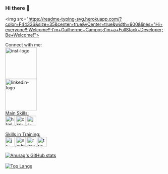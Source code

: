 ### Hi there 👋

<img src="https://readme-typing-svg.herokuapp.com/?color=F44336&size=35&center=true&vCenter=true&width=900&lines="Hi+everyone!!;Welcome!!;I'm+Guilherme+Campos;I'm+a+FullStack+Developer;Be+Welcome!">

Connect with me: 
<br>
<a href="https://www.instagram.com/guilhermemc.ampos/"> <img src="https://img.shields.io/badge/Instagram-E4405F?style=for-the-badge&logo=instagram&logoColor=white" alt="inst-logo" width="100px">
<br>
<a href="www.linkedin.com/in/guilherme-martins-campos"> <img src="https://img.shields.io/badge/LinkedIn-0077B5?style=for-the-badge&logo=linkedin&logoColor=white" alt="linkedin-logo" width="100px">
<br>
Main Skills:
<br>
<img src="https://github.com/guilhermecampos-dev/guilhermecampos-dev/assets/157999298/670b5239-cc75-4804-afc9-94f2db9b0e65" alt="html-logo" width="30px">
<img src="https://github.com/guilhermecampos-dev/guilhermecampos-dev/assets/157999298/f7c0dca5-083c-45bc-9a65-3d79ef54d155" alt="css-logo" width="30px">
<img src="https://github.com/guilhermecampos-dev/guilhermecampos-dev/assets/157999298/ca53bdec-fc83-499d-b08c-c980b03a7a48" alt="js-logo" width="30px">
<br>
<br>
Skills in Training:
<br>
<img src="https://github.com/guilhermecampos-dev/guilhermecampos-dev/assets/157999298/ca53bdec-fc83-499d-b08c-c980b03a7a48" alt="js-logo" width="30px">
<img src="https://www.svgrepo.com/show/452075/node-js.svg" alt="node.js" width="30px">
<img src="https://www.svgrepo.com/show/355190/reactjs.svg" alt="react" width="30px">
<img src="https://www.svgrepo.com/show/439022/typescript.svg" alt="tps" width="30px">
<br>
<br>
![Anurag's GitHub stats](https://github-readme-stats.vercel.app/api?username=guilhermecampos-dev&show_icons=true&theme=dark)
<br>
<br>
[![Top Langs](https://github-readme-stats.vercel.app/api/top-langs/?username=guilhermecampos-dev&layout=pie)](https://github.com/anuraghazra/github-readme-stats)


<!--
**guilhermecampos-dev/guilhermecampos-dev** is a ✨ _special_ ✨ repository because its `README.md` (this file) appears on your GitHub profile.

Here are some ideas to get you started:

- 🔭 I’m currently working on ...
- 🌱 I’m currently learning ...
- 👯 I’m looking to collaborate on ...
- 🤔 I’m looking for help with ...
- 💬 Ask me about ...
- 📫 How to reach me: ...
- 😄 Pronouns: ...
- ⚡ Fun fact: ...
-->
